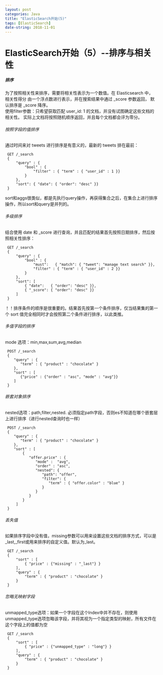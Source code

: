 ```yaml
---
layout: post
categories: Java
title: "ElasticSearch开始(5)"
tags: [ElasticSearch]
date-string: 2018-11-01
---
```

# ElasticSearch开始（5）--排序与相关性
##### 排序
为了按照相关性来排序，需要将相关性表示为一个数值。在 Elasticsearch 中， 相关性得分 由一个浮点数进行表示，并在搜索结果中通过 _score 参数返回， 默认排序是 _score 降序。    
使用filter参数：只希望获取匹配 user_id: 1 的文档，并没有试图确定这些文档的相关性。 实际上文档将按照随机顺序返回，并且每个文档都会评为零分。
###### 按照字段的值排序
通过时间来对 tweets 进行排序是有意义的，最新的 tweets 排在最前：
```
 GET /_search
 {
     "query" : {
         "bool" : {
             "filter" : { "term" : { "user_id" : 1 }}
         }
     },
     "sort": { "date": { "order": "desc" }}
 }
 ```
sort和aggs很类似，都是先执行query操作，再获得集合之后，在集合上进行排序操作，所以sort和query是并列的。

###### 多级排序
结合使用 date 和 _score 进行查询，并且匹配的结果首先按照日期排序，然后按照相关性排序：
```
 GET /_search
 {
     "query" : {
         "bool" : {
             "must":   { "match": { "tweet": "manage text search" }},
             "filter" : { "term" : { "user_id" : 2 }}
         }
     },
     "sort": [
         { "date":   { "order": "desc" }},
         { "_score": { "order": "desc" }}
     ]
 }
 ```
！！排序条件的顺序是很重要的。结果首先按第一个条件排序，仅当结果集的第一个 sort 值完全相同时才会按照第二个条件进行排序，以此类推。

###### 多值字段的排序
mode 选项：min,max,sum,avg,median
```
 POST /_search
 {
    "query" : {
       "term" : { "product" : "chocolate" }
    },
    "sort" : [
       {"price" : {"order" : "asc", "mode" : "avg"}}
    ]
 }
 ```
 
###### 嵌套对象排序
nested选项：path,filter,nested. 
必须指定path字段，否则es不知道在哪个嵌套层上进行排序（进行nested查询时也一样）
```
 POST /_search
 {
    "query" : {
       "term" : { "product" : "chocolate" }
    },
    "sort" : [
        {
           "offer.price" : {
              "mode" :  "avg",
              "order" : "asc",
              "nested": {
                 "path": "offer",
                 "filter": {
                    "term" : { "offer.color" : "blue" }
                 }
              }
           }
        }
     ]
 }
 ```
###### 丢失值
如果排序字段中没有值，missing参数可以用来设置这些文档的排序方式，可以是_last,_first或用来排序的自定义值。默认为_last。
```
 GET /_search
 {
     "sort" : [
         { "price" : {"missing" : "_last"} }
     ],
     "query" : {
         "term" : { "product" : "chocolate" }
     }
 }
 ```
 
###### 忽略无映射字段
unmapped_type选项：如果一个字段在这个Index中并不存在，则使用unmapped_type选项忽略该字段，并将其视为一个指定类型的映射，所有文件在这个字段上的值都为空
```
 GET /_search
 {
     "sort" : [
         { "price" : {"unmapped_type" : "long"} }
     ],
     "query" : {
         "term" : { "product" : "chocolate" }
     }
 }
 ```



